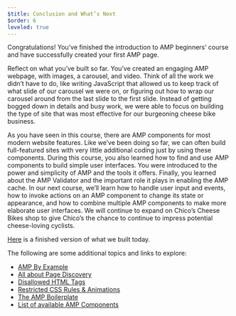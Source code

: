 ```yaml
---
$title: Conclusion and What’s Next
$order: 6
leveled: true
---
```

Congratulations! You’ve finished the introduction to AMP beginners’ course and have successfully created your first AMP page.

Reflect on what you’ve built so far. You’ve created an engaging AMP webpage, with images, a carousel, and video. Think of all the work we didn’t have to do, like writing JavaScript that allowed us to keep track of what slide of our carousel we were on, or figuring out how to wrap our carousel around from the last slide to the first slide. Instead of getting bogged down in details and busy work, we were able to focus on building the type of site that was most effective for our burgeoning cheese bike business.

As you have seen in this course, there are AMP components for most modern website features. Like we’ve been doing so far, we can often build full-featured sites with very little additional coding just by using these components.
During this course, you also learned how to find and use AMP components to build simple user interfaces. You were introduced to the power and simplicity of AMP and the tools it offers. Finally, you learned about the AMP Validator and the important role it plays in enabling the AMP cache.
In our next course, we’ll learn how to handle user input and events, how to invoke actions on an AMP component to change its state or appearance, and how to combine multiple AMP components to make more elaborate user interfaces. We will continue to expand on Chico’s Cheese Bikes shop to give Chico’s the chance to continue to impress potential cheese-loving cyclists.

<a href="https://aquamarine-baritone.glitch.me/" target="_blank">Here</a> is a finished version of what we built today.

The following are some additional topics and links to explore:

- [AMP By Example](../../../documentation/examples/index.html)
- [All about Page Discovery](../../../documentation/guides-and-tutorials/optimize-measure/discovery.md)
- [Disallowed HTML Tags](../../../documentation/guides-and-tutorials/learn/spec/amphtml.md#html-tags)
- [Restricted CSS Rules & Animations](../../../documentation/guides-and-tutorials/develop/style_and_layout/style_pages.md)
- [The AMP Boilerplate](../../../documentation/guides-and-tutorials/start/create/basic_markup.md)
- [List of available AMP Components](../../../documentation/components/index.html)
